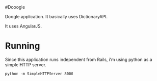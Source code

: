 #Dooogle

Doogle application. It basically uses DictionaryAPI.

It uses AngularJS.


# Running

Since this application runs independent from Rails, i'm using python as a simple HTTP server.

```
python -m SimpleHTTPServer 8000
```

